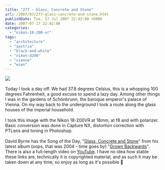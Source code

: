 ```yaml
---
title: "277 - Glass, Concrete and Stone"
url: /2007/07/277-glass-concrete-and-stone.html
publishDate: Tue, 17 Jul 2007 22:42:00 +0000
date: 2007-07-17 22:42:00
categories: 
  - "nikon-18-200-vr"
tags: 
  - "architecture"
  - "austria"
  - "black-and-white"
  - "nikon-d200"
  - "vienna"
  - "wien"
---
```

<a href="https://d25zfm9zpd7gm5.cloudfront.net/1200x1200/2007/20070717_130347_nx_ps.jpg"><img src="https://d25zfm9zpd7gm5.cloudfront.net/0600x0600/2007/20070717_130347_nx_ps.jpg"/></a><br/><br/>Today I took a day off. We had 37.8 degrees Celsius, this is a whopping 100 degrees Fahrenheit, a good excuse to spend a lazy day. Among other things I was in the gardens of Schönbrunn, the baroque emperor's palace of Vienna. On my way back to the underground I took a route along the glass houses of the imperial household. <br/><br/>I took this image with the Nikon 18-200VR at 18mm, at f8 and with polarizer. Basic conversion was done in Capture NX, distortion correction with PTLens and toning in Photoshop.<br/><br/>David Byrne has the Song of the Day, "<a href="http://www.oldielyrics.com/lyrics/david_byrne/glass_concrete_stone.html" target="_blank">Glass, Concrete and Stone</a>" from his latest album (oops, that was 2004 - time goes by) "<a href="http://www.amazon.com/Grown-Backwards-David-Byrne/dp/B0001D3KNK" target="_blank">Grown Backwards</a>". There is also a full-length video on <a href="http://www.youtube.com/watch?v=vLSRddJvTZg" target="_blank">YouTube</a>. I have no idea how stable these links are, technically it is copyrighted material, and as such it may be taken down at any time, so enjoy as long as it's possible 🙂
